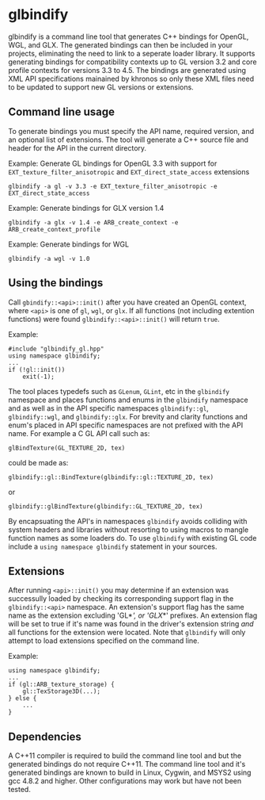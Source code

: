 glbindify
=========

glbindify is a command line tool that generates C++ bindings for OpenGL, WGL, and GLX. The generated bindings can then be included in your projects, eliminating the need to link to a seperate loader library. It supports generating bindings for compatibility contexts up to GL version 3.2 and core profile contexts for versions 3.3 to 4.5. The bindings are generated using XML API specifications mainained by khronos so only these XML files need to be updated to support new GL versions or extensions.

Command line usage
------------------

To generate bindings you must specify the API name, required version, and an optional list of extensions.
The tool will generate a C++ source file and header for the API in the current directory.

Example: Generate GL bindings for OpenGL 3.3 with support for `EXT_texture_filter_anisotropic` and `EXT_direct_state_access` extensions

`glbindify -a gl -v 3.3 -e EXT_texture_filter_anisotropic -e EXT_direct_state_access`

Example: Generate bindings for GLX version 1.4

`glbindify -a glx -v 1.4 -e ARB_create_context -e ARB_create_context_profile`

Example: Generate bindings for WGL 

`glbindify -a wgl -v 1.0`

Using the bindings
------------------

Call `gbindify::<api>::init()` after you have created an OpenGL context, where `<api>` is one of `gl`, `wgl`, or `glx`. If all functions (not including extention functions) were found `glbindify::<api>::init()` will return `true`.

Example:   

	#include "glbindify_gl.hpp"
	using namespace glbindify;
	...
	if (!gl::init())
		exit(-1);


The tool places typedefs such as `GLenum`, `GLint`, etc in the `glbindify` namespace and places functions and enums in the `glbindify` namespace and as well as in the API specific namespaces `glbindify::gl`, `glbindify::wgl`, and `glbindify::glx`. For brevity and clarity functions and enum's placed in API specific namespaces are not prefixed with the API name. For example a C GL API call such as:

`glBindTexture(GL_TEXTURE_2D, tex)`

could be made as:

`glbindify::gl::BindTexture(glbindify::gl::TEXTURE_2D, tex)`

or

`glbindify::glBindTexture(glbindify::GL_TEXTURE_2D, tex)`

By encapsuating the API's in namespaces `glbindify` avoids colliding with system headers and libraries without resorting to using macros to mangle function names as some loaders do. To use `glbindify` with existing GL code include a `using namespace glbindify` statement in your sources.

Extensions
----------

After running `<api>::init()` you may determine if an extension was successully loaded by checking its corresponding support flag in the `glbindify::<api>` namespace. An extension's support flag has the same name as the extension excluding 'GL*_*', or 'GLX*_*' prefixes. An extension flag will be set to true if it's name was found in the driver's extension string *and* all functions for the extension were located. Note that `glbindify` will only attempt to load extensions specified on the command line.

Example:   

	using namespace glbindify;
	...
	if (gl::ARB_texture_storage) {
		gl::TexStorage3D(...);
	} else {
		...
	}

Dependencies
------------

A C++11 compiler is required to build the command line tool and but the generated bindings do not require C++11. The command line tool and it's generated bindings are known to build in Linux, Cygwin, and MSYS2 using gcc 4.8.2 and higher. Other configurations may work but have not been tested.
